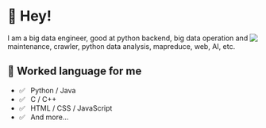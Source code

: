 # 👋 Hey!

<img align="right" src="https://github-readme-stats.vercel.app/api?username=jc1327540662&show_icons=true&title_color=ff2686&icon_color=ff2686&text_color=403339&bg_color=ffffff&" />
I am a big data engineer, good at python backend, big data operation and maintenance, crawler, python data analysis, mapreduce, web, AI, etc. 

## 💬 Worked language for me
- ✅ ⁠ ⁢⁣⁡⁠ ⁢⁣⁡Python / Java
- ✅ ⁠ ⁢⁣⁡⁠ ⁢⁣⁡⁢⁣⁡C / C++
- ✅ ⁠ ⁢⁣⁡⁠ ⁢⁣⁡HTML / CSS / JavaScript 
- ✅ ⁠ ⁢⁣⁡⁠ ⁢⁣⁡And more...

<!-- ## 🌱 I’m currently learning
- ✅ ⁠  AI / cnn / nlp 
- ✅ ⁠ ⁢⁣⁡⁠ ⁢⁣⁡Affective Computting 
- ✅ ⁠  Embedded System
- ✅ ⁠ ⁢⁣⁡⁠ ⁢⁣⁡And more...
 -->
<!--
**jc1327540662/jc1327540662** is a ✨ _special_ ✨ repository because its `README.md` (this file) appears on your GitHub profile.

Here are some ideas to get you started:

- 🔭 I’m currently working on ...
- 🌱 I’m currently learning ...
- 👯 I’m looking to collaborate on ...
- 🤔 I’m looking for help with ...
- 💬 Ask me about ...
- 📫 How to reach me: ...
- 😄 Pronouns: ...
- ⚡ Fun fact: ...
-->
